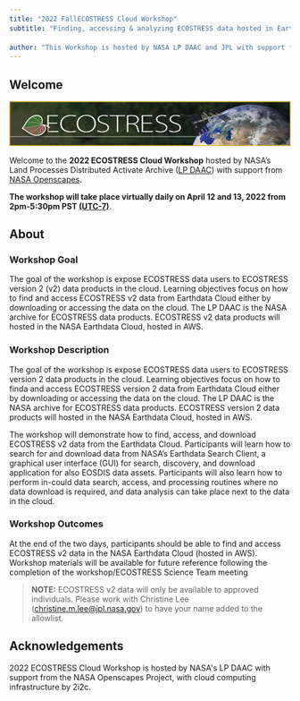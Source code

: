 ```yaml
---
title: "2022 FallECOSTRESS Cloud Workshop"
subtitle: "Finding, accessing & analyzing ECOSTRESS data hosted in Earthdata Cloud"
 
author: "This Workshop is hosted by NASA LP DAAC and JPL with support from NASA Openscapes."
---
```


## Welcome

![](img/ecostress_banner.jpg)

Welcome to the **2022 ECOSTRESS Cloud Workshop** hosted by NASA’s Land Processes Distributed Activate Archive ([LP DAAC]( https://lpdaac.usgs.gov/)) with support from [NASA Openscapes](https://nasa-openscapes.github.io/).

**The workshop will take place virtually daily on April 12 and 13, 2022 from 2pm-5:30pm PST [(UTC-7)](https://www.timeanddate.com/time/zones/pdt)**.



## About

### Workshop Goal

The goal of the workshop is expose ECOSTRESS data users to ECOSTRESS version 2 (v2) data products in the cloud. Learning objectives focus on how to find and access ECOSTRESS v2 data from Earthdata Cloud either by downloading or accessing the data on the cloud. The LP DAAC is the NASA archive for ECOSTRESS data products. ECOSTRESS v2 data products will hosted in the NASA Earthdata Cloud, hosted in AWS.

### Workshop Description

The goal of the workshop is expose ECOSTRESS data users to ECOSTRESS version 2 data products in the cloud. Learning objectives focus on how to finda and access ECOSTRESS version 2 data from Earthdata Cloud either by downloading or accessing the data on the cloud. The LP DAAC is the NASA archive for ECOSTRESS data products. ECOSTRESS version 2 data products will hosted in the NASA Earthdata Cloud, hosted in AWS.

The workshop will demonstrate how to find, access, and download ECOSTRESS v2 data from the Earthdata Cloud. Participants will learn how to search for and download data from NASA’s Earthdata Search Client, a graphical user interface (GUI) for search, discovery, and download application for also EOSDIS data assets. Participants will also learn how to perform in-could data search, access, and processing routines where no data download is required, and data analysis can take place next to the data in the cloud. 


### Workshop Outcomes

At the end of the two days, participants should be able to find and access ECOSTRESS v2 data in the NASA Earthdata Cloud (hosted in AWS). Workshop materials will be available for future reference following the completion of the workshop/ECOSTRESS Science Team meeting

> **NOTE:** ECOSTRESS v2 data will only be available to approved individuals. Please work with Christine Lee (christine.m.lee@jpl.nasa.gov) to have your name added to the allowlist. 

## Acknowledgements

2022 ECOSTRESS Cloud Workshop is hosted by NASA's LP DAAC with support from the NASA Openscapes Project, with cloud computing infrastructure by 2i2c. 

